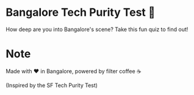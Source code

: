 # Bangalore Tech Purity Test 🚀

How deep are you into Bangalore's scene? Take this fun quiz to find out! 

# Note

Made with ❤️ in Bangalore, powered by filter coffee ☕

(Inspired by the SF Tech Purity Test)
